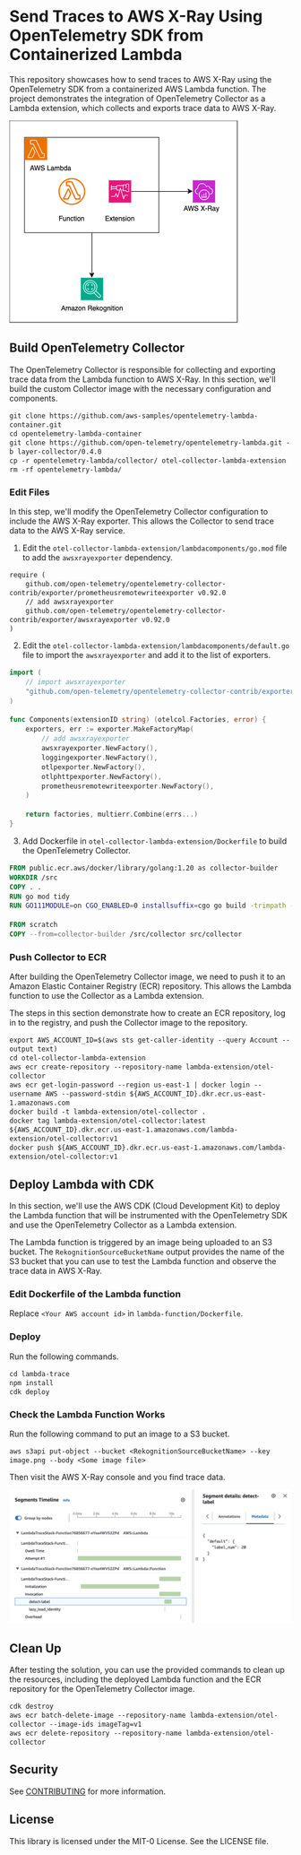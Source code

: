 # Send Traces to AWS X-Ray Using OpenTelemetry SDK from Containerized Lambda

This repository showcases how to send traces to AWS X-Ray using the OpenTelemetry SDK from a containerized AWS Lambda function. The project demonstrates the integration of OpenTelemetry Collector as a Lambda extension, which collects and exports trace data to AWS X-Ray.

![](./img/send-traces-from-containerized-lambda.png)

## Build OpenTelemetry Collector

The OpenTelemetry Collector is responsible for collecting and exporting trace data from the Lambda function to AWS X-Ray. In this section, we'll build the custom Collector image with the necessary configuration and components.

```
git clone https://github.com/aws-samples/opentelemetry-lambda-container.git
cd opentelemetry-lambda-container
git clone https://github.com/open-telemetry/opentelemetry-lambda.git -b layer-collector/0.4.0
cp -r opentelemetry-lambda/collector/ otel-collector-lambda-extension
rm -rf opentelemetry-lambda/
```

### Edit Files
In this step, we'll modify the OpenTelemetry Collector configuration to include the AWS X-Ray exporter. This allows the Collector to send trace data to the AWS X-Ray service.

1. Edit the `otel-collector-lambda-extension/lambdacomponents/go.mod` file to add the `awsxrayexporter` dependency.

```
require (
    github.com/open-telemetry/opentelemetry-collector-contrib/exporter/prometheusremotewriteexporter v0.92.0
    // add awsxrayexporter
	github.com/open-telemetry/opentelemetry-collector-contrib/exporter/awsxrayexporter v0.92.0
)
```
2. Edit the `otel-collector-lambda-extension/lambdacomponents/default.go` file to import the `awsxrayexporter` and add it to the list of exporters.

```go
import (
    // import awsxrayexporter
    "github.com/open-telemetry/opentelemetry-collector-contrib/exporter/awsxrayexporter"
)

func Components(extensionID string) (otelcol.Factories, error) {
	exporters, err := exporter.MakeFactoryMap(
        // add awsxrayexporter
		awsxrayexporter.NewFactory(),
		loggingexporter.NewFactory(),
		otlpexporter.NewFactory(),
		otlphttpexporter.NewFactory(),
		prometheusremotewriteexporter.NewFactory(),
	)

	return factories, multierr.Combine(errs...)
}
```

3. Add Dockerfile in `otel-collector-lambda-extension/Dockerfile` to build the OpenTelemetry Collector.

```dockerfile
FROM public.ecr.aws/docker/library/golang:1.20 as collector-builder
WORKDIR /src
COPY . .
RUN go mod tidy
RUN GO111MODULE=on CGO_ENABLED=0 installsuffix=cgo go build -trimpath -o collector .

FROM scratch
COPY --from=collector-builder /src/collector src/collector
```

### Push Collector to ECR
After building the OpenTelemetry Collector image, we need to push it to an Amazon Elastic Container Registry (ECR) repository. This allows the Lambda function to use the Collector as a Lambda extension.

The steps in this section demonstrate how to create an ECR repository, log in to the registry, and push the Collector image to the repository.

```
export AWS_ACCOUNT_ID=$(aws sts get-caller-identity --query Account --output text)
cd otel-collector-lambda-extension
aws ecr create-repository --repository-name lambda-extension/otel-collector
aws ecr get-login-password --region us-east-1 | docker login --username AWS --password-stdin ${AWS_ACCOUNT_ID}.dkr.ecr.us-east-1.amazonaws.com
docker build -t lambda-extension/otel-collector .
docker tag lambda-extension/otel-collector:latest ${AWS_ACCOUNT_ID}.dkr.ecr.us-east-1.amazonaws.com/lambda-extension/otel-collector:v1
docker push ${AWS_ACCOUNT_ID}.dkr.ecr.us-east-1.amazonaws.com/lambda-extension/otel-collector:v1
```

## Deploy Lambda with CDK
In this section, we'll use the AWS CDK (Cloud Development Kit) to deploy the Lambda function that will be instrumented with the OpenTelemetry SDK and use the OpenTelemetry Collector as a Lambda extension.

The Lambda function is triggered by an image being uploaded to an S3 bucket. The `RekognitionSourceBucketName` output provides the name of the S3 bucket that you can use to test the Lambda function and observe the trace data in AWS X-Ray.

### Edit Dockerfile of the Lambda function
Replace `<Your AWS account id>` in `lambda-function/Dockerfile`.

### Deploy
Run the following commands.

```
cd lambda-trace
npm install
cdk deploy
```

### Check the Lambda Function Works
Run the following command to put an image to a S3 bucket.

```
aws s3api put-object --bucket <RekognitionSourceBucketName> --key image.png --body <Some image file>
```

Then visit the AWS X-Ray console and you find trace data.

![](./img/xray-console.png)

## Clean Up
After testing the solution, you can use the provided commands to clean up the resources, including the deployed Lambda function and the ECR repository for the OpenTelemetry Collector image.

```
cdk destroy
aws ecr batch-delete-image --repository-name lambda-extension/otel-collector --image-ids imageTag=v1
aws ecr delete-repository --repository-name lambda-extension/otel-collector
```

## Security

See [CONTRIBUTING](CONTRIBUTING.md#security-issue-notifications) for more information.

## License

This library is licensed under the MIT-0 License. See the LICENSE file.

